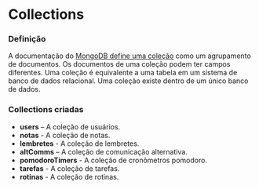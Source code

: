 # Collections

### Definição

A documentação do [MongoDB define uma coleção](https://www.mongodb.com/docs/compass/current/collections/) como um agrupamento de documentos. Os documentos de uma coleção podem ter campos diferentes. Uma coleção é equivalente a uma tabela em um sistema de banco de dados relacional. Uma coleção existe dentro de um único banco de dados.

### Collections criadas

* **users** – A coleção de usuários.
* **notas** - A coleção de notas.
* **lembretes** - A coleção de lembretes.
* **altComms** – A coleção de comunicação alternativa.
* **pomodoroTimers** - A coleção de cronômetros pomodoro.
* **tarefas** - A coleção de tarefas.
* **rotinas** - A coleção de rotinas.
